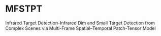 # MFSTPT
Infrared Target Detection-Infrared Dim and Small Target Detection from Complex Scenes via Multi-Frame Spatial–Temporal Patch-Tensor Model
